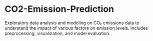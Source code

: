 # CO2-Emission-Prediction
Exploratory data analysis and modeling on CO₂ emissions data to understand the impact of various factors on emission levels. Includes preprocessing, visualization, and model evaluation.
